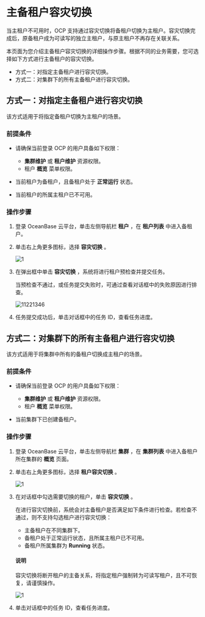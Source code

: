 # 主备租户容灾切换

当主租户不可用时，OCP 支持通过容灾切换将备租户切换为主租户。容灾切换完成后，原备租户成为可读写的独立主租户，与原主租户不再存在关联关系。

本页面为您介绍主备租户容灾切换的详细操作步骤。根据不同的业务需要，您可选择如下方式进行主备租户的容灾切换。

* 方式一：对指定主备租户进行容灾切换。
* 方式二：对集群下的所有主备租户进行容灾切换。

## 方式一：对指定主备租户进行容灾切换

该方式适用于将指定备租户切换为主租户的场景。

### 前提条件

* 请确保当前登录 OCP 的用户具备如下权限：

  * **集群维护** 或 **租户维护** 资源权限。
  * 租户 **概览** 菜单权限。

* 当前租户为备租户，且备租户处于 **正常运行** 状态。

* 当前租户的所属主租户已不可用。

### 操作步骤

1. 登录 OceanBase 云平台，单击左侧导航栏 **租户** ，在 **租户列表** 中进入备租户。

2. 单击右上角更多图标，选择 **容灾切换** 。

   ![1](https://obbusiness-private.oss-cn-shanghai.aliyuncs.com/doc/img/ocp/431/%E5%AE%B9%E7%81%BE%E5%88%87%E6%8D%A2.png)

3. 在弹出框中单击 **容灾切换** ，系统将进行租户预检查并提交任务。

   当预检查不通过，或任务提交失败时，可通过查看对话框中的失败原因进行排查。

   ![11221346](https://obbusiness-private.oss-cn-shanghai.aliyuncs.com/doc/img/ocp/431/%E5%AE%B9%E7%81%BE%E5%88%87%E6%8D%A2%E5%AF%B9%E8%AF%9D%E6%A1%86.png)

4. 任务提交成功后，单击对话框中的任务 ID，查看任务进度。

## 方式二：对集群下的所有主备租户进行容灾切换

该方式适用于将集群中所有的备租户切换成主租户的场景。

### 前提条件

* 请确保当前登录 OCP 的用户具备如下权限：

  * **集群维护** 或 **租户维护** 资源权限。
  * 租户 **概览** 菜单权限。

* 当前集群下已创建备租户。

### 操作步骤

1. 登录 OceanBase 云平台，单击左侧导航栏 **集群** ，在 **集群列表** 中进入备租户所在集群的 **概览** 页面。

2. 单击右上角更多图标，选择 **租户容灾切换** 。

   ![1](https://obbusiness-private.oss-cn-shanghai.aliyuncs.com/doc/img/ocp/420/%E7%A7%9F%E6%88%B7%E5%AE%B9%E7%81%BE%E5%88%87%E6%8D%A2-%E9%9B%86%E7%BE%A4.png)

3. 在对话框中勾选需要切换的租户，单击 **容灾切换** 。

   在进行容灾切换前，系统会对主备租户是否满足如下条件进行检查。若检查不通过，则不支持勾选租户进行容灾切换：

      * 主备租户在不同集群下。
      * 备租户处于正常运行状态，且所属主租户已不可用。
      * 备租户所属集群为 **Running** 状态。

    <main id="notice" type='explain'>
    <h4>说明</h4>
    <p>容灾切换将断开租户的主备关系，将指定租户强制转为可读写租户，且不可恢复，请谨慎操作。</p>
    </main>

   ![1](https://obbusiness-private.oss-cn-shanghai.aliyuncs.com/doc/img/ocp/430/%E5%AE%B9%E7%81%BE%E5%88%87%E6%8D%A2.png)

4. 单击对话框中的任务 ID，查看任务进度。
